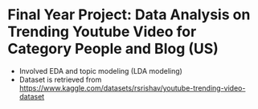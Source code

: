 # Final Year Project: Data Analysis on Trending Youtube Video for Category People and Blog (US)
- Involved EDA and topic modeling (LDA modeling)
- Dataset is retrieved from https://www.kaggle.com/datasets/rsrishav/youtube-trending-video-dataset
